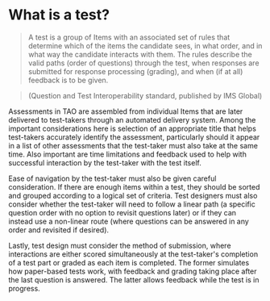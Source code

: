 # What is a test?

>A test is a group of Items with an associated set of rules that determine which of the items the candidate sees, in what order, and in what way the candidate interacts with them. The rules describe the valid paths (order of questions) through the test, when responses are submitted for response processing (grading), and when (if at all) feedback is to be given.

>(Question and Test Interoperability standard, published by IMS Global)

Assessments in TAO are assembled from individual Items that are later delivered to test-takers through an automated delivery system. Among the important considerations here is selection of an appropriate title that helps test-takers accurately identify the assessment, particularly should it appear in a list of other assessments that the test-taker must also take at the same time. Also important are time limitations and feedback used to help with successful interaction by the test-taker with the test itself.

Ease of navigation by the test-taker must also be given careful consideration. If there are enough items within a test, they should be sorted and grouped according to a logical set of criteria. Test designers must also consider whether the test-taker will need to follow a linear path (a specific question order with no option to revisit questions later) or if they can instead use a non-linear route (where questions can be answered in any order and revisited if desired).

Lastly, test design must consider the method of submission, where interactions are either scored simultaneously at the test-taker's completion of a test part or graded as each item is completed. The former simulates how paper-based tests work, with feedback and grading taking place after the last question is answered. The latter allows feedback while the test is in progress.